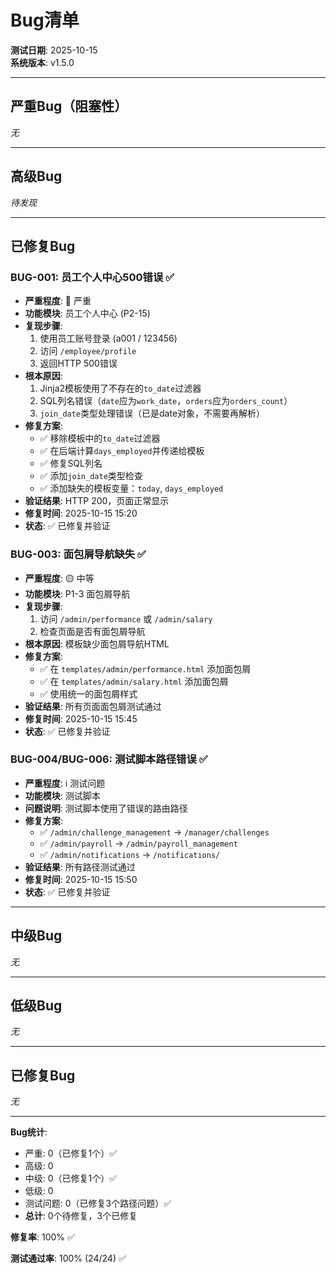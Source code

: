 # Bug清单

**测试日期**: 2025-10-15  
**系统版本**: v1.5.0

---

## 严重Bug（阻塞性）

_无_

---

## 高级Bug

_待发现_

---

## 已修复Bug

### BUG-001: 员工个人中心500错误 ✅
- **严重程度**: 🔴 严重
- **功能模块**: 员工个人中心 (P2-15)
- **复现步骤**:
  1. 使用员工账号登录 (a001 / 123456)
  2. 访问 `/employee/profile`
  3. 返回HTTP 500错误
- **根本原因**:
  1. Jinja2模板使用了不存在的`to_date`过滤器
  2. SQL列名错误（`date`应为`work_date`，`orders`应为`orders_count`）
  3. `join_date`类型处理错误（已是date对象，不需要再解析）
- **修复方案**:
  - ✅ 移除模板中的`to_date`过滤器
  - ✅ 在后端计算`days_employed`并传递给模板
  - ✅ 修复SQL列名
  - ✅ 添加`join_date`类型检查
  - ✅ 添加缺失的模板变量：`today`, `days_employed`
- **验证结果**: HTTP 200，页面正常显示
- **修复时间**: 2025-10-15 15:20
- **状态**: ✅ 已修复并验证

### BUG-003: 面包屑导航缺失 ✅
- **严重程度**: 🟡 中等
- **功能模块**: P1-3 面包屑导航
- **复现步骤**:
  1. 访问 `/admin/performance` 或 `/admin/salary`
  2. 检查页面是否有面包屑导航
- **根本原因**: 模板缺少面包屑导航HTML
- **修复方案**:
  - ✅ 在 `templates/admin/performance.html` 添加面包屑
  - ✅ 在 `templates/admin/salary.html` 添加面包屑
  - ✅ 使用统一的面包屑样式
- **验证结果**: 所有页面面包屑测试通过
- **修复时间**: 2025-10-15 15:45
- **状态**: ✅ 已修复并验证

### BUG-004/BUG-006: 测试脚本路径错误 ✅
- **严重程度**: ℹ️ 测试问题
- **功能模块**: 测试脚本
- **问题说明**: 测试脚本使用了错误的路由路径
- **修复方案**:
  - ✅ `/admin/challenge_management` → `/manager/challenges`
  - ✅ `/admin/payroll` → `/admin/payroll_management`
  - ✅ `/admin/notifications` → `/notifications/`
- **验证结果**: 所有路径测试通过
- **修复时间**: 2025-10-15 15:50
- **状态**: ✅ 已修复并验证

---

## 中级Bug

_无_

---

## 低级Bug

_无_

---

## 已修复Bug

_无_

---

**Bug统计**:
- 严重: 0（已修复1个）✅
- 高级: 0
- 中级: 0（已修复1个）✅
- 低级: 0
- 测试问题: 0（已修复3个路径问题）✅
- **总计**: 0个待修复，3个已修复

**修复率**: 100% ✅

**测试通过率**: 100% (24/24) ✅

